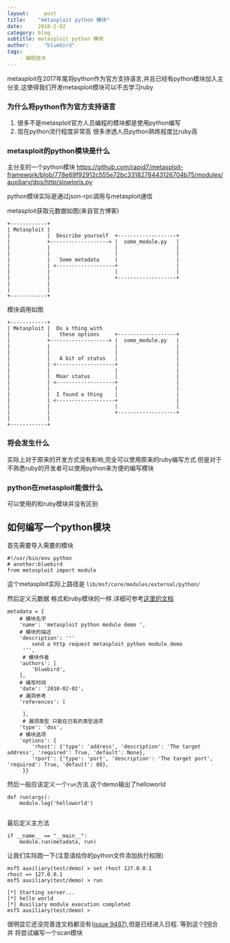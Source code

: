 ```yaml
---
layout:     post
title:    "metasploit python 模块"
date:     2018-2-02
category: blog
subtitle: metasploit python 模块
author:     "bluebird"
tags:
    - 编程技术 
---
```

metasploit在2017年尾将python作为官方支持语言,并且已经有python模块加入主分支.这使得我们开发metasploit模块可以不去学习ruby

### 为什么将python作为官方支持语言
1. 很多不是metasploit官方人员编程的模块都是使用python编写
2. 现在python流行程度非常高 很多渗透人员python熟练程度比ruby高
<!-- more -->
### metasploit的python模块是什么
主分支的一个python模块 https://github.com/rapid7/metasploit-framework/blob/778e69f92912c555e72bc3318278443126704b75/modules/auxiliary/dos/http/slowloris.py

python模块实际是通过json-rpc调用与metasploit通信

metasploit获取元数据如图(来自官方博客)
~~~
+------------+
| Metasploit |
|            |  Describe yourself  +-------------------+
|            +-------------------> |  some_module.py   |
|            |                     |                   |
|            |                     |                   |
|            |   Some metadata     |                   |
|            | <-------------------+                   |
|            |                     |                   |
|            |                     +-------------------+
|            |
|            |
+------------+
~~~

模块调用如图
~~~
+------------+
| Metasploit |  Do a thing with
|            |   these options     +-------------------+
|            +-------------------> |  some_module.py   |
|            |                     |                   |
|            |                     |                   |
|            |   A bit of status   |                   |
|            | <-------------------+                   |
|            |                     |                   |
|            |  Moar status        |                   |
|            | <-------------------+                   |
|            |                     |                   |
|            |  I found a thing    |                   |
|            | <-------------------+                   |
|            |                     |                   |
|            |                     +-------------------+
|            |
+------------+
~~~

### 将会发生什么
实际上对于原来的开发方式没有影响,完全可以使用原来的ruby编写方式.但是对于不熟悉ruby的开发者可以使用python来方便的编写模块

### python在metasploit能做什么
可以使用的和ruby模块并没有区别

## 如何编写一个python模块
首先需要导入需要的模块
~~~
#!/usr/bin/env python
# another:bluebird
from metasploit import module
~~~
这个metasploit实际上路径是 `lib/msf/core/modules/external/python/`

然后定义元数据 格式和ruby模块的一样.详细可参考[这里的文档](https://www.kancloud.cn/bluebird/metasploit/486941)

~~~
metadata = {
	# 模块名字
    'name': 'metasploit python module demo ',
    # 模块的描述
    'description': '''
        send a http request metasploit python module demo
     ''',
     # 模块作者
    'authors': [
        'bluebird', 
    ],
    # 编写时间
    'date': '2018-02-02',
    # 漏洞参考
    'references': [
       
     ],
     # 漏洞类型 只能在已有的类型选项 
    'type': 'dos',
    # 模块选项
    'options': {
        'rhost': {'type': 'address', 'description': 'The target address', 'required': True, 'default': None},
        'rport': {'type': 'port', 'description': 'The target port', 'required': True, 'default': 80},
     }}
~~~

然后一般应该定义一个`run`方法.这个demo输出了helloworld 
~~~
def run(args):
    module.log('helloworld')
   
~~~

最后定义主方法
~~~
if __name__ == "__main__":
    module.run(metadata, run)
~~~

让我们实际跑一下(注意请给你的python文件添加执行权限)
~~~
msf5 auxiliary(test/demo) > set rhost 127.0.0.1
rhost => 127.0.0.1
msf5 auxiliary(test/demo) > run

[*] Starting server...
[*] hello world
[*] Auxiliary module execution completed
msf5 auxiliary(test/demo) > 
~~~

很明显它还没完善连文档都没有([issue 9487](https://github.com/rapid7/metasploit-framework/issues/9487)),但是已经进入日程.
等到这个[PR](https://github.com/rapid7/metasploit-framework/pull/9489)合并 将尝试编写一个scan模块
